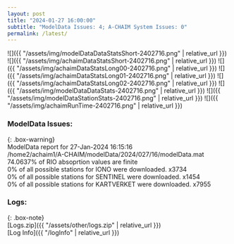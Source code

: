 ```yaml
---
layout: post
title: "2024-01-27 16:00:00"
subtitle: "ModelData Issues: 4; A-CHAIM System Issues: 0"
permalink: /latest/
---
```


![]({{ "/assets/img/modelDataDataStatsShort-2402716.png" | relative_url }})
![]({{ "/assets/img/achaimDataStatsShort-2402716.png" | relative_url }})
![]({{ "/assets/img/achaimDataStatsLong00-2402716.png" | relative_url }})
![]({{ "/assets/img/achaimDataStatsLong01-2402716.png" | relative_url }})
![]({{ "/assets/img/achaimDataStatsLong02-2402716.png" | relative_url }})
![]({{ "/assets/img/modelDataDataStats-2402716.png" | relative_url }})
![]({{ "/assets/img/modelDataStationStats-2402716.png" | relative_url }})
![]({{ "/assets/img/achaimRunTime-2402716.png" | relative_url }})


### ModelData Issues:  
  
{: .box-warning}  
 ModelData report for 27-Jan-2024 16:15:16   
 /home2/achaim1/A-CHAIM/modelData/2024/027/16/modelData.mat   
 74.0637% of RIO absoprtion values are finite   
 0% of all possible stations for IONO were downloaded. x3734   
 0% of all possible stations for SENTINEL were downloaded. x1454   
 0% of all possible stations for KARTVERKET were downloaded. x7955   
  


### Logs:  
  
{: .box-note}  
[Logs.zip]({{ "/assets/other/logs.zip" | relative_url }})  
[Log Info]({{ "/logInfo" | relative_url }})  
